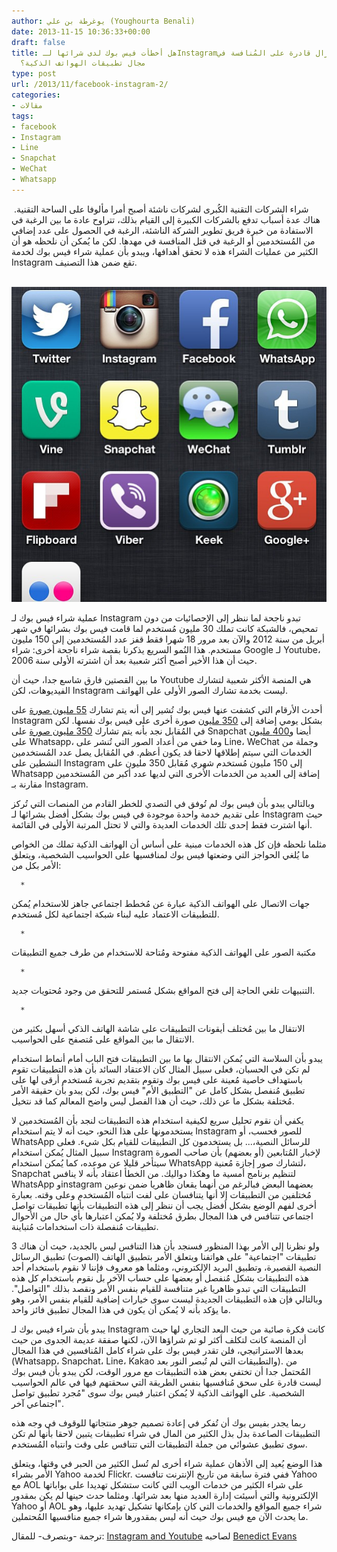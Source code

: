 ```yaml
---
author: يوغرطة بن علي (Youghourta Benali)
date: 2013-11-15 10:36:33+00:00
draft: false
title: هل أخطأت فيس بوك لدى شرائها لـInstagram؟ وهل لا تزال قادرة على المُنافسة في
  مجال تطبيقات الهواتف الذكية؟
type: post
url: /2013/11/facebook-instagram-2/
categories:
- مقالات
tags:
- facebook
- Instagram
- Line
- Snapchat
- WeChat
- Whatsapp
---
```


 شراء الشركات التقنية الكُبرى لشركات ناشئة أصبح أمرا مألوفا على الساحة التقنية. هناك عدة أسباب تدفع بالشركات الكبيرة إلى القيام بذلك، تتراوح عادة ما بين الرغبة في الاستفادة من خبرة فريق تطوير الشركة الناشئة، الرغبة في الحصول على عدد إضافي من المُستخدمين أو الرغبة في قتل المنافسة في مهدها. لكن ما يُمكن أن نلحظه هو أن الكثير من عمليات الشراء هذه لا تحقق أهدافها، ويبدو بأن عملية شراء فيس بوك لخدمة Instagram تقع ضمن هذا التصنيف.




 [![social-apps](social-apps.jpg)
](social-apps.jpg)




عملية شراء فيس بوك لـ Instagram تبدو ناجحة لما ننظر إلى الإحصائيات من دون تمحيص، فالشبكة كانت تملك 30 مليون مُستخدم لما قامت فيس بوك بشرائها في شهر أبريل من سنة 2012 والآن بعد مرور 18 شهرا فقط قفز عدد المُستخدمين إلى 150 مليون مستخدم. هذا النُمو السريع يذكرنا بقصة شراء ناجحة أخرى: شراء Google لـ Youtube، حيث أن هذا الأخير أصبح أكثر شعبية بعد أن اشترته الأولى سنة 2006.




ما بين القصتين فارق شاسع جدا، حيث أن Youtube هي المنصة الأكثر شعبية لتشارك الفيديوهات، لكن Instagram ليست بخدمة تشارك الصور الأولى على الهواتف.




أحدث الأرقام التي كشفت عنها فيس بوك تُشير إلى أنه يتم تشارك [55 مليون صورة](http://instagram.com/press/#) على Instagram بشكل يومي إضافة إلى [350 مليون](http://www.businessinsider.com/facebook-350-million-photos-each-day-2013-9) صورة أخرى على فيس بوك نفسها. لكن في المُقابل نجد بأنه يتم تشارك [350 مليون صورة](http://techcrunch.com/2013/09/09/snapchat-now-sees-350m-photos-shared-daily-up-from-200m-in-june/) على Snapchat أيضا و[400 مليون](https://twitter.com/jankoum/status/394259718606053376) على Whatsapp، وما خفي من أعداد الصور التي تُنشر على Line، WeChat وجملة من الخدمات التي سيتم إطلاقها لاحقا قد يكون أعظم. في المُقابل يصل عدد المُستخدمين النشطين على Instagram إلى 150 مليون مُستخدم شهري مُقابل 350 مليون على Whatsapp إضافة إلى العديد من الخدمات الأخرى التي لديها عدد أكبر من المُستخدمين مقارنة بـ Instagram.




وبالتالي يبدو بأن فيس بوك لم تُوفق في التصدي للخطر القادم من المنصات التي تُركز على تقديم خدمة واحدة موجودة في فيس بوك بشكل أفضل بشرائها لـ Instagram حيث أنها اشترت فقط إحدى تلك الخدمات العديدة والتي لا تحتل المرتبة الأولى في القائمة.




مثلما نلحظه فإن كل هذه الخدمات مبنية على أساس أن الهواتف الذكية تملك من الخواص ما يُلغي الحواجز التي وضعتها فيس بوك لمنافسيها على الحواسيب الشخصية، ويتعلق الأمر بكل من:






	  * 


جهات الاتصال على الهواتف الذكية عبارة عن مُخطط اجتماعي جاهز للاستخدام يُمكن للتطبيقات الاعتماد عليه لبناء شبكة اجتماعية لكل مُستخدم.



	  * 


مكتبة الصور على الهواتف الذكية مفتوحة ومُتاحة للاستخدام من طرف جميع التطبيقات



	  * 


التنبيهات تلغي الحاجة إلى فتح المواقع بشكل مُستمر للتحقق من وجود مُحتويات جديد.



	  * 


الانتقال ما بين مُختلف أيقونات التطبيقات على شاشة الهاتف الذكي أسهل بكثير من الانتقال ما بين المواقع على مُتصفح على الحواسيب.






يبدو بأن السلاسة التي يُمكن الانتقال بها ما بين التطبيقات فتح الباب أمام أنماط استخدام لم تكن في الحسبان، فعلى سبيل المثال كان الاعتقاد السائد بأن هذه التطبيقات تقوم باستهداف خاصية مُعينة على فيس بوك وتقوم بتقديم تجربة مُستخدم أرقى لها على تطبيق مُنفصل بشكل كامل عن "التطبيق الأم" فيس بوك، لكن يبدو بأن حقيقة الأمر مُختلفة بشكل ما عن ذلك، حيث أن هذا الفصل ليس واضح المعالم كما قد نتخيل.




يكفي أن نقوم تحليل سريع لكيفية استخدام هذه التطبيقات لنجد بأن المُستخدمين لا يستخدمونها على هذا النحو، حيث أنه لا يتم استخدام Instagram للصور فحسب، أو WhatsApp للرسائل النصية،... بل يستخدمون كل التطبيقات للقيام بكل شيء. فعلى سبيل المثال يُمكن استخدام Instagram لإخبار المُتابعين (أو بعضهم) بأن صاحب الصورة سيتأخر قليلا عن موعده، كما يُمكن استخدام WhatsApp لتشارك صور إجازة مُعنية، Snapchat لتنظيم برنامج أمسية ما وهكذا دواليك. من الخطأ اعتقاد بأنه لا ينافس WhatsApp وinstagram بعضهما البعض فبالرغم من أنهما يقعان ظاهريا ضمن نوعين مُختلفين من التطبيقات إلا أنها يتنافسان على لفت انتباه المُستخدم وعلى وقته. بعبارة أخرى لفهم الوضع بشكل أفضل يجب أن ننظر إلى هذه التطبيقات بأنها تطبيقات تواصل اجتماعي تتنافس في هذا المجال بطرق مُختلفة ولا يُمكن اعتبارها بأي حال من الأحوال تطبيقات مُنفصلة ذات استخدامات مُتباينة.




ولو نظرنا إلى الأمر بهذا المنظور فسنجد بأن هذا التنافس ليس بالجديد، حيث أن هناك 3 تطبيقات "اجتماعية" على هواتفنا ويتعلق الأمر بتطبيق الهاتف (الصوت) تطبيق الرسائل النصية القصيرة، وتطبيق البريد الإلكتروني، ومثلما هو معروف فإننا لا نقوم باستخدام أحد هذه التطبيقات بشكل مُنفصل أو بعضها على حساب الآخر بل نقوم باستخدام كل هذه التطبيقات التي تبدو ظاهريا غير متنافسة للقيام بنفس الأمر ونقصد بذلك "التواصل". وبالتالي فإن هذه التطبيقات الجديدة ليست سوى خيارات إضافية للقيام بنفس الأمر، وهو ما يؤكد بأنه لا يُمكن أن يكون في هذا المجال تطبيق فائز واحد.




يبدو بأن شراء فيس بوك لـ Instagram كانت فكرة صائبة من حيث البعد التجاري لها حيث أن المنصة كانت لتكلف أكثر لو تم شراؤها الآن، لكنها صفقة عديمة الجدوى من حيث بعدها الاستراتيجي، فلن تقدر فيس بوك على شراء كامل المُنافسين في هذا المجال (Whatsapp، Snapchat، Line، Kakao والتطبيقات التي لم تُبصر النور بعد). من المُحتمل جدا أن تختفي بعض هذه التطبيقات مع مرور الوقت، لكن يبدو بأن فيس بوك ليست قادرة على سحق مُنافسيها بنفس الطريقة التي سحقتهم فيها في عالم الحواسيب الشخصية. على الهواتف الذكية لا يُمكن اعتبار فيس بوك سوى "مُجرد تطبيق تواصل اجتماعي آخر".




ربما يجدر بفيس بوك أن تُفكر في إعادة تصميم جوهر منتجاتها للوقوف في وجه هذه التطبيقات الصاعدة بدل بذل الكثير من المال في شراء تطبيقات يتبين لاحقا بأنها لم تكن سوى تطبيق عشوائي من جملة التطبيقات التي تتنافس على وقت وانتباه المُستخدم.




هذا الوضع يُعيد إلى الأذهان عملية شراء أخرى لم تُسل الكثير من الحبر في وقتها، ويتعلق الأمر بشراء Yahoo لخدمة Flickr. ففي فترة سابقة من تاريخ الإنترنت تنافست Yahoo مع AOL على شراء الكثير من خدمات الويب التي كانت ستشكل تهديدا على بواباتها الإلكترونية والتي أسيئت إدارة العديد منها بعد شرائها. ومثلما حدث حينها لم يكن بمقدور Yahoo أو AOL شراء جميع المواقع والخدمات التي كان بإمكانها تشكيل تهديد عليها، وهو ما يحدث الآن مع فيس بوك حيث أنه ليس بمقدورها شراء جميع منافسيها المُحتملين.




ترجمة -وبتصرف- للمقال: [Instagram and Youtube](http://ben-evans.com/benedictevans/2013/11/10/instagram-and-youtube) لصاحبه [Benedict Evans](https://twitter.com/BenedictEvans)
